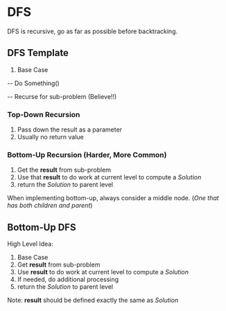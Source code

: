 # DFS

DFS is recursive, go as far as possible before backtracking.

## DFS Template

1. Base Case

-- Do Something()

-- Recurse for sub-problem (Believe!!)

### Top-Down Recursion

1. Pass down the result as a parameter <br>
2. Usually no return value <br>

### Bottom-Up Recursion (Harder, More Common)

1. Get the **result** from sub-problem <br>
2. Use that **result** to do work at current level to compute a *Solution* <br>
3. return the *Solution* to parent level

When implementing bottom-up, always consider a middle node. (*One that has both children and parent*)

## Bottom-Up DFS

High Level Idea: <br>
1. Base Case <br>
2. Get **result** from sub-problem <br>
3. Use **result** to do work at current level to compute a *Solution* <br>
4. If needed, do additional processing <br>
5. return the *Solution* to parent level

Note: **result** should be defined exactly the same as *Solution*

